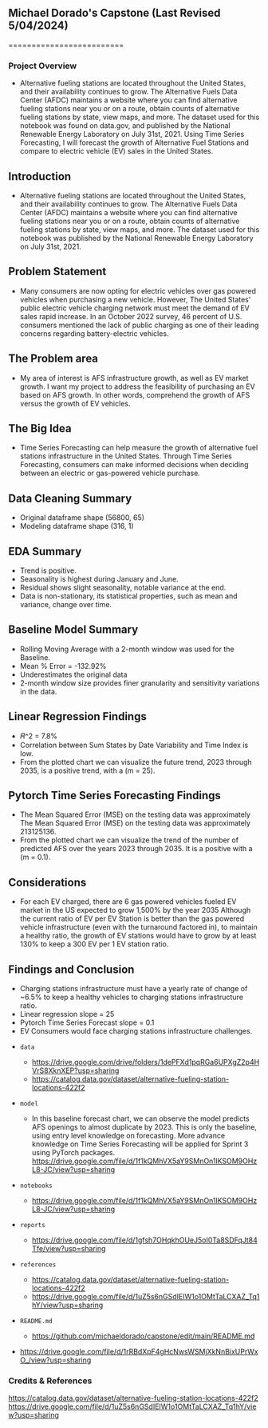 ## Michael Dorado's Capstone (Last Revised 5/04/2024)
=========================

### Project Overview  
- Alternative fueling stations are located throughout the United States, and their availability continues to grow.
The Alternative Fuels Data Center (AFDC) maintains a website where you can find alternative fueling stations near you or on a route, obtain counts of alternative fueling stations by state, view maps, and more.
The dataset used for this notebook was found on data.gov, and published by the National Renewable Energy Laboratory on July 31st, 2021.
Using Time Series Forecasting, I will forecast the growth of Alternative Fuel Stations and compare to electric vehicle (EV) sales in the United States.


## Introduction
- Alternative fueling stations are located throughout the United States, and their availability continues to grow. The Alternative Fuels Data Center (AFDC) maintains a website where you can find alternative fueling stations near you or on a route, obtain counts of alternative fueling stations by state, view maps, and more.
The dataset used for this notebook was published by the National Renewable Energy Laboratory on July 31st, 2021.


## Problem Statement
- Many consumers are now opting for electric vehicles over gas powered vehicles when purchasing a new vehicle. However, The United States' public electric vehicle charging network must meet the demand of EV sales rapid increase. In an October 2022 survey, 46 percent of U.S. consumers mentioned the lack of public charging as one of their leading concerns regarding battery-electric vehicles.


## The Problem area
- My area of interest is AFS infrastructure growth, as well as EV market growth. I want my project to address the feasibility of purchasing an EV based on AFS growth. In other words, comprehend the growth of AFS versus the growth of EV vehicles.


## The Big Idea
- Time Series Forecasting can help measure the growth of alternative fuel stations infrastructure in the United States. Through Time Series Forecasting, consumers can make informed decisions when deciding between an electric or gas-powered vehicle purchase.

## Data Cleaning Summary
- Original dataframe shape (56800, 65)
- Modeling dataframe shape (316, 1)

## EDA Summary
- Trend is positive.
- Seasonality is highest during January and June.
- Residual shows slight seasonality, notable variance at the end.
- Data is non-stationary, its statistical properties, such as mean and variance, change over time.

## Baseline Model Summary
- Rolling Moving Average with a 2-month window was used for the Baseline.
- Mean % Error = -132.92%
- Underestimates the original data
- 2-month window size provides finer granularity and sensitivity variations in the data.

## Linear Regression Findings
- 𝑅^2 = 7.8% 
- Correlation between Sum States by Date Variability and Time Index is low.
- From the plotted chart we can visualize the future trend, 2023 through 2035, is a positive trend, with a (m = 25).

## Pytorch Time Series Forecasting Findings
- The Mean Squared Error (MSE) on the testing data was approximately The Mean Squared Error (MSE) on the testing data was approximately 213125136.
- From the plotted chart we can visualize the trend of the number of predicted AFS over the years 2023 through 2035. It is a positive with a (m = 0.1).

## Considerations
- For each EV charged, there are 6 gas powered vehicles fueled
EV market in the US expected to grow 1,500% by the year 2035
Although the current ratio of EV per EV Station is better than the gas powered vehicle infrastructure (even with the turnaround factored in), to maintain a healthy ratio, the growth of EV stations would have to grow by at least 130% to keep a 300 EV per 1 EV station ratio.

## Findings and Conclusion
- Charging stations infrastructure must have a yearly rate of change of ~6.5% to keep a healthy vehicles to charging stations infrastructure ratio.
- Linear regression slope = 25
- Pytorch Time Series Forecast slope = 0.1
- EV Consumers would face charging stations infrastructure challenges.

* `data` 
    - https://drive.google.com/drive/folders/1dePFXd1pqRGa6UPXgZ2p4HVrS8XknXEP?usp=sharing
    - https://catalog.data.gov/dataset/alternative-fueling-station-locations-422f2

* `model`
  - In this baseline forecast chart, we can observe the model predicts AFS openings to almost duplicate by 2023.
    This is only the baseline, using entry level knowledge on forecasting.
    More advance knowledge on Time Series Forecasting will be applied for Sprint 3 using PyTorch packages.
    https://drive.google.com/file/d/1f1kQMhVX5aY9SMnOn1lKSOM9OHzL8-JC/view?usp=sharing


* `notebooks`
    - https://drive.google.com/file/d/1f1kQMhVX5aY9SMnOn1lKSOM9OHzL8-JC/view?usp=sharing

* `reports`
    - https://drive.google.com/file/d/1gfsh7OHqkhOUeJ5oI0Ta8SDFqJt84Tfe/view?usp=sharing

* `references`
    - https://catalog.data.gov/dataset/alternative-fueling-station-locations-422f2
    - https://drive.google.com/file/d/1uZ5s6nGSdIEIW1o1OMtTaLCXAZ_Tq1hY/view?usp=sharing


* `README.md`
    - https://github.com/michaeldorado/capstone/edit/main/README.md

- https://drive.google.com/file/d/1rRBdXpF4gHcNwsWSMjXkNnBixUPrWxO_/view?usp=sharing

### Credits & References
https://catalog.data.gov/dataset/alternative-fueling-station-locations-422f2
https://drive.google.com/file/d/1uZ5s6nGSdIEIW1o1OMtTaLCXAZ_Tq1hY/view?usp=sharing
